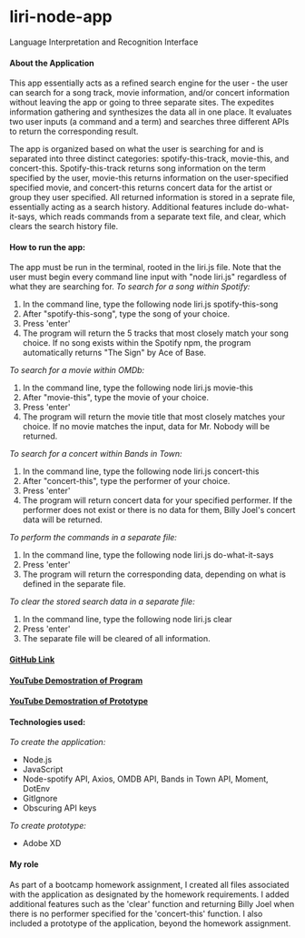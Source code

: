 # liri-node-app
Language Interpretation and Recognition Interface

#### About the Application

This app essentially acts as a refined search engine for the user - the user can search for a song track, movie information, and/or concert information without leaving the app or going to three separate sites. The expedites information gathering and synthesizes the data all in one place. It evaluates two user inputs (a command and a term) and searches three different APIs to return the corresponding result. 

The app is organized based on what the user is searching for and is separated into three distinct categories: spotify-this-track, movie-this, and concert-this. Spotify-this-track returns song information on the term specified by the user, movie-this returns information on the user-specified specified movie, and concert-this returns concert data for the artist or group they user specified. All returned information is stored in a seprate file, essentially acting as a search history. Additional features include do-what-it-says, which reads commands from a separate text file, and clear, which clears the search history file.

#### How to run the app:
The app must be run in the terminal, rooted in the liri.js file. Note that the user must begin every command line input with "node liri.js" regardless of what they are searching for. 
*To search for a song within Spotify:*
1. In the command line, type the following
    node liri.js spotify-this-song
2. After "spotify-this-song", type the song of your choice. 
3. Press 'enter'
4. The program will return the 5 tracks that most closely match your song choice. If no song exists within the Spotify npm, the program automatically returns "The Sign" by Ace of Base.

*To search for a movie within OMDb:*
1. In the command line, type the following
    node liri.js movie-this
2. After "movie-this", type the movie of your choice. 
3. Press 'enter'
4. The program will return the movie title that most closely matches your choice. If no movie matches the input, data for Mr. Nobody will be returned.

*To search for a concert within Bands in Town:*
1. In the command line, type the following
    node liri.js concert-this
2. After "concert-this", type the performer of your choice. 
3. Press 'enter'
4. The program will return concert data for your specified performer. If the performer does not exist or there is no data for them, Billy Joel's concert data will be returned.

*To perform the commands in a separate file:*
1. In the command line, type the following
    node liri.js do-what-it-says
2. Press 'enter'
3. The program will return the corresponding data, depending on what is defined in the separate file.

*To clear the stored search data in a separate file:*
1. In the command line, type the following
    node liri.js clear
2. Press 'enter'
3. The separate file will be cleared of all information.

#### [GitHub Link](https://github.com/baileedastugue/liri-node-app)
#### [YouTube Demostration of Program](https://www.youtube.com/watch?v=oMQSGsOPXQE&feature=youtu.be)
#### [YouTube Demostration of Prototype](https://www.youtube.com/watch?v=1cJlDloAIVI&feature=youtu.be)

#### Technologies used:
*To create the application:*
- Node.js
- JavaScript
- Node-spotify API, Axios, OMDB API, Bands in Town API, Moment, DotEnv
- GitIgnore
- Obscuring API keys

*To create prototype:*
- Adobe XD

#### My role
As part of a bootcamp homework assignment, I created all files associated with the application as designated by the homework requirements. I added additional features such as the 'clear' function and returning Billy Joel when there is no performer specified for the 'concert-this' function. I also included a prototype of the application, beyond the homework assignment.